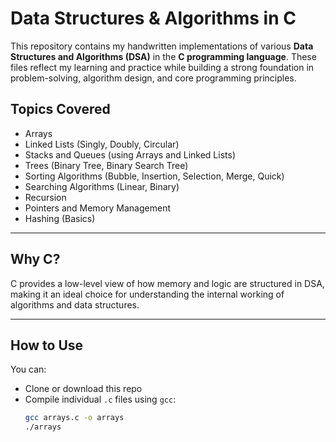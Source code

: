 #  Data Structures & Algorithms in C

This repository contains my handwritten implementations of various **Data Structures and Algorithms (DSA)** in the **C programming language**. These files reflect my learning and practice while building a strong foundation in problem-solving, algorithm design, and core programming principles.



##  Topics Covered

- Arrays
- Linked Lists (Singly, Doubly, Circular)
- Stacks and Queues (using Arrays and Linked Lists)
- Trees (Binary Tree, Binary Search Tree)
- Sorting Algorithms (Bubble, Insertion, Selection, Merge, Quick)
- Searching Algorithms (Linear, Binary)
- Recursion
- Pointers and Memory Management
- Hashing (Basics)

---

##  Why C?

C provides a low-level view of how memory and logic are structured in DSA, making it an ideal choice for understanding the internal working of algorithms and data structures.

---

##  How to Use

You can:
- Clone or download this repo
- Compile individual `.c` files using `gcc`:
  ```bash
  gcc arrays.c -o arrays
  ./arrays
